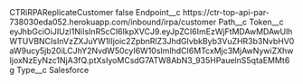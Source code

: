 <?xml version="1.0" encoding="UTF-8"?>
<CustomMetadata xmlns="http://soap.sforce.com/2006/04/metadata" xmlns:xsi="http://www.w3.org/2001/XMLSchema-instance" xmlns:xsd="http://www.w3.org/2001/XMLSchema">
    <label>CTRiRPAReplicateCustomer</label>
    <protected>false</protected>
    <values>
        <field>Endpoint__c</field>
        <value xsi:type="xsd:string">https://ctr-top-api-par-738030eda052.herokuapp.com/inbound/irpa/customer</value>
    </values>
    <values>
        <field>Path__c</field>
        <value xsi:nil="true"/>
    </values>
    <values>
        <field>Token__c</field>
        <value xsi:type="xsd:string">eyJhbGciOiJIUzI1NiIsInR5cCI6IkpXVCJ9.eyJpZCI6ImEzWjFtMDAwMDAwUlhWTUVBNCIsInVzZXJuYW1lIjoic2ZpbnRlZ3JhdGlvbkByb3VuZHR3b3NvbHV0aW9ucy5jb20iLCJhY2NvdW50cyI6W10sImlhdCI6MTcxMjc3MjAwNywiZXhwIjoxNzEyNzc1NjA3fQ.ptXsIyoMCsdG7ATW8AbN3_935HPauelnS5qtaEMMt6g</value>
    </values>
    <values>
        <field>Type__c</field>
        <value xsi:type="xsd:string">Salesforce</value>
    </values>
</CustomMetadata>
